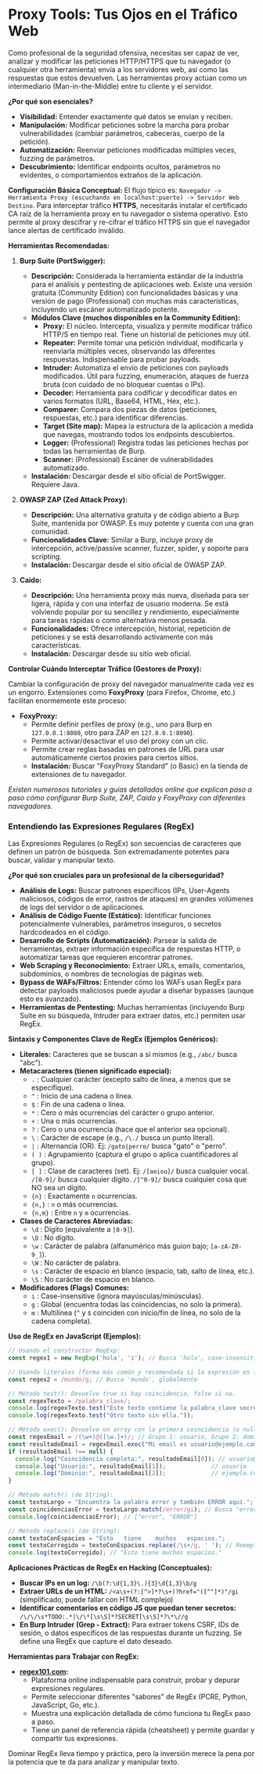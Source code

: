# Proxy Tools: Tus Ojos en el Tráfico Web

Como profesional de la seguridad ofensiva, necesitas ser capaz de ver, analizar y modificar las peticiones HTTP/HTTPS que tu navegador (o cualquier otra herramienta) envía a los servidores web, así como las respuestas que estos devuelven. Las herramientas proxy actúan como un intermediario (Man-in-the-Middle) entre tu cliente y el servidor.

**¿Por qué son esenciales?**

- **Visibilidad:** Entender exactamente qué datos se envían y reciben.
- **Manipulación:** Modificar peticiones sobre la marcha para probar vulnerabilidades (cambiar parámetros, cabeceras, cuerpo de la petición).
- **Automatización:** Reenviar peticiones modificadas múltiples veces, fuzzing de parámetros.
- **Descubrimiento:** Identificar endpoints ocultos, parámetros no evidentes, o comportamientos extraños de la aplicación.

**Configuración Básica Conceptual:** El flujo típico es: `Navegador -> Herramienta Proxy (escuchando en localhost:puerto) -> Servidor Web Destino`. Para interceptar tráfico **HTTPS**, necesitarás instalar el certificado CA raíz de la herramienta proxy en tu navegador o sistema operativo. Esto permite al proxy descifrar y re-cifrar el tráfico HTTPS sin que el navegador lance alertas de certificado inválido.

**Herramientas Recomendadas:**

1. **Burp Suite (PortSwigger):**

   - **Descripción:** Considerada la herramienta estándar de la industria para el análisis y pentesting de aplicaciones web. Existe una versión gratuita (Community Edition) con funcionalidades básicas y una versión de pago (Professional) con muchas más características, incluyendo un escáner automatizado potente.
   - **Módulos Clave (muchos disponibles en la Community Edition):**
     - **Proxy:** El núcleo. Intercepta, visualiza y permite modificar tráfico HTTP/S en tiempo real. Tiene un historial de peticiones muy útil.
     - **Repeater:** Permite tomar una petición individual, modificarla y reenviarla múltiples veces, observando las diferentes respuestas. Indispensable para probar payloads.
     - **Intruder:** Automatiza el envío de peticiones con payloads modificados. Útil para fuzzing, enumeración, ataques de fuerza bruta (con cuidado de no bloquear cuentas o IPs).
     - **Decoder:** Herramienta para codificar y decodificar datos en varios formatos (URL, Base64, HTML, Hex, etc.).
     - **Comparer:** Compara dos piezas de datos (peticiones, respuestas, etc.) para identificar diferencias.
     - **Target (Site map):** Mapea la estructura de la aplicación a medida que navegas, mostrando todos los endpoints descubiertos.
     - **Logger:** (Professional) Registra todas las peticiones hechas por todas las herramientas de Burp.
     - **Scanner:** (Professional) Escáner de vulnerabilidades automatizado.
   - **Instalación:** Descargar desde el sitio oficial de PortSwigger. Requiere Java.
2. **OWASP ZAP (Zed Attack Proxy):**

   - **Descripción:** Una alternativa gratuita y de código abierto a Burp Suite, mantenida por OWASP. Es muy potente y cuenta con una gran comunidad.
   - **Funcionalidades Clave:** Similar a Burp, incluye proxy de intercepción, active/passive scanner, fuzzer, spider, y soporte para scripting.
   - **Instalación:** Descargar desde el sitio oficial de OWASP ZAP.
3. **Caido:**

   - **Descripción:** Una herramienta proxy más nueva, diseñada para ser ligera, rápida y con una interfaz de usuario moderna. Se está volviendo popular por su sencillez y rendimiento, especialmente para tareas rápidas o como alternativa menos pesada.
   - **Funcionalidades:** Ofrece intercepción, historial, repetición de peticiones y se está desarrollando activamente con más características.
   - **Instalación:** Descargar desde su sitio web oficial.

**Controlar Cuándo Interceptar Tráfico (Gestores de Proxy):**

Cambiar la configuración de proxy del navegador manualmente cada vez es un engorro. Extensiones como **FoxyProxy** (para Firefox, Chrome, etc.) facilitan enormemente este proceso:

- **FoxyProxy:**
  - Permite definir perfiles de proxy (e.g., uno para Burp en `127.0.0.1:8080`, otro para ZAP en `127.0.0.1:8090`).
  - Permite activar/desactivar el uso del proxy con un clic.
  - Permite crear reglas basadas en patrones de URL para usar automáticamente ciertos proxies para ciertos sitios.
  - **Instalación:** Buscar "FoxyProxy Standard" (o Basic) en la tienda de extensiones de tu navegador.

_Existen numerosos tutoriales y guías detalladas online que explican paso a paso cómo configurar Burp Suite, ZAP, Caido y FoxyProxy con diferentes navegadores._

### Entendiendo las Expresiones Regulares (RegEx)

Las Expresiones Regulares (o RegEx) son secuencias de caracteres que definen un patrón de búsqueda. Son extremadamente potentes para buscar, validar y manipular texto.

**¿Por qué son cruciales para un profesional de la ciberseguridad?**

- **Análisis de Logs:** Buscar patrones específicos (IPs, User-Agents maliciosos, códigos de error, rastros de ataques) en grandes volúmenes de logs del servidor o de aplicaciones.
- **Análisis de Código Fuente (Estático):** Identificar funciones potencialmente vulnerables, parámetros inseguros, o secretos hardcodeados en el código.
- **Desarrollo de Scripts (Automatización):** Parsear la salida de herramientas, extraer información específica de respuestas HTTP, o automatizar tareas que requieren encontrar patrones.
- **Web Scraping y Reconocimiento:** Extraer URLs, emails, comentarios, subdominios, o nombres de tecnologías de páginas web.
- **Bypass de WAFs/Filtros:** Entender cómo los WAFs usan RegEx para detectar payloads maliciosos puede ayudar a diseñar bypasses (aunque esto es avanzado).
- **Herramientas de Pentesting:** Muchas herramientas (incluyendo Burp Suite en su búsqueda, Intruder para extraer datos, etc.) permiten usar RegEx.

**Sintaxis y Componentes Clave de RegEx (Ejemplos Genéricos):**

- **Literales:** Caracteres que se buscan a sí mismos (e.g., `/abc/` busca "abc").
- **Metacaracteres (tienen significado especial):**
  - `.` : Cualquier carácter (excepto salto de línea, a menos que se especifique).
  - `^` : Inicio de una cadena o línea.
  - `$` : Fin de una cadena o línea.
  - `*` : Cero o más ocurrencias del carácter o grupo anterior.
  - `+` : Una o más ocurrencias.
  - `?` : Cero o una ocurrencia (hace que el anterior sea opcional).
  - `\` : Carácter de escape (e.g., `/\./` busca un punto literal).
  - `|` : Alternancia (OR). Ej: `/gato|perro/` busca "gato" o "perro".
  - `( )` : Agrupamiento (captura el grupo o aplica cuantificadores al grupo).
  - `[ ]` : Clase de caracteres (set). Ej: `/[aeiou]/` busca cualquier vocal. `/[0-9]/` busca cualquier dígito. `/[^0-9]/` busca cualquier cosa que NO sea un dígito.
  - `{n}` : Exactamente `n` ocurrencias.
  - `{n,}` : `n` o más ocurrencias.
  - `{n,m}` : Entre `n` y `m` ocurrencias.
- **Clases de Caracteres Abreviadas:**
  - `\d` : Dígito (equivalente a `[0-9]`).
  - `\D` : No dígito.
  - `\w` : Carácter de palabra (alfanumérico más guion bajo; `[a-zA-Z0-9_]`).
  - `\W` : No carácter de palabra.
  - `\s` : Carácter de espacio en blanco (espacio, tab, salto de línea, etc.).
  - `\S` : No carácter de espacio en blanco.
- **Modificadores (Flags) Comunes:**
  - `i` : Case-insensitive (ignora mayúsculas/minúsculas).
  - `g` : Global (encuentra todas las coincidencias, no solo la primera).
  - `m` : Multilínea (`^` y `$` coinciden con inicio/fin de línea, no solo de la cadena completa).

**Uso de RegEx en JavaScript (Ejemplos):**

```javascript
// Usando el constructor RegExp:
const regex1 = new RegExp('hola', 'i'); // Busca 'hola', case-insensitive

// Usando literales (forma más común y recomendada si la expresión es fija):
const regex2 = /mundo/g; // Busca 'mundo', globalmente

// Método test(): Devuelve true si hay coincidencia, false si no.
const regexTexto = /palabra_clave/;
console.log(regexTexto.test("Este texto contiene la palabra_clave secreta.")); // true
console.log(regexTexto.test("Otro texto sin ella."));                       // false

// Método exec(): Devuelve un array con la primera coincidencia (o null).
const regexEmail = /(\w+)@([\w.]+)/; // Grupo 1: usuario, Grupo 2: dominio
const resultadoEmail = regexEmail.exec("Mi email es usuario@ejemplo.com y otro es test@mail.net");
if (resultadoEmail !== null) {
  console.log("Coincidencia completa:", resultadoEmail[0]); // usuario@ejemplo.com
  console.log("Usuario:", resultadoEmail[1]);             // usuario
  console.log("Dominio:", resultadoEmail[2]);             // ejemplo.com
}

// Método match() (de String):
const textoLargo = "Encuentra la palabra error y también ERROR aquí.";
const coincidenciasError = textoLargo.match(/error/gi); // Busca "error", global, case-insensitive
console.log(coincidenciasError); // ["error", "ERROR"]

// Método replace() (de String):
const textoConEspacios = "Esto   tiene    muchos   espacios.";
const textoCorregido = textoConEspacios.replace(/\s+/g, ' '); // Reemplaza uno o más espacios por uno solo
console.log(textoCorregido); // "Esto tiene muchos espacios."
```

**Aplicaciones Prácticas de RegEx en Hacking (Conceptuales):**

- **Buscar IPs en un log:** `/\b(?:\d{1,3}\.){3}\d{1,3}\b/g`
- **Extraer URLs de un HTML:** `/<a\s+(?:[^>]*?\s+)?href="([^"]*)"/gi` (simplificado, puede fallar con HTML complejo)
- **Identificar comentarios en código JS que puedan tener secretos:** `/\/\/\s*TODO:.*|\/\*[\s\S]*?SECRET[\s\S]*?\*\//g`
- **En Burp Intruder (Grep - Extract):** Para extraer tokens CSRF, IDs de sesión, o datos específicos de las respuestas durante un fuzzing. Se define una RegEx que capture el dato deseado.

**Herramientas para Trabajar con RegEx:**

- **[regex101.com]():**
  - Plataforma online indispensable para construir, probar y depurar expresiones regulares.
  - Permite seleccionar diferentes "sabores" de RegEx (PCRE, Python, JavaScript, Go, etc.).
  - Muestra una explicación detallada de cómo funciona tu RegEx paso a paso.
  - Tiene un panel de referencia rápida (cheatsheet) y permite guardar y compartir tus expresiones.

Dominar RegEx lleva tiempo y práctica, pero la inversión merece la pena por la potencia que te da para analizar y manipular texto.
